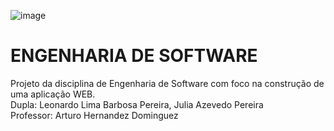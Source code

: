 ![image](https://github.com/leonardo-lbp/Toxi/assets/130298928/1eccbcc8-6989-4a97-a3af-4c48861f0cad)

<h1 align="left"> ENGENHARIA DE SOFTWARE </h1>
Projeto da disciplina de Engenharia de Software com foco na construção de uma aplicação WEB.<br />
Dupla: Leonardo Lima Barbosa Pereira, Julia Azevedo Pereira<br />
Professor: Arturo Hernandez Dominguez<br />
